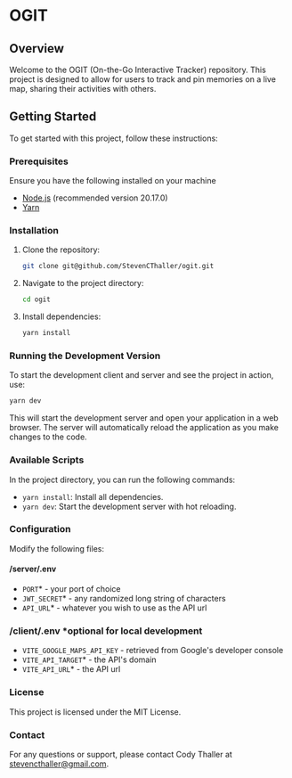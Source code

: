 # OGIT

## Overview
Welcome to the OGIT (On-the-Go Interactive Tracker) repository. This project is designed to allow for users to track and pin memories on a live map, sharing their activities with others. 

## Getting Started

To get started with this project, follow these instructions:

### Prerequisites
Ensure you have the following installed on your machine
- [Node.js](https://nodejs.org/dist/v20.17.0/node-v20.17.0-x64.msi) (recommended version 20.17.0)
- [Yarn](https://www.npmjs.com/package/yarn) 

### Installation
1. Clone the repository:
    ```bash
    git clone git@github.com/StevenCThaller/ogit.git
    ```
2. Navigate to the project directory:
   ```bash
   cd ogit
   ```
3. Install dependencies:
   ```bash
   yarn install
   ```

### Running the Development Version
To start the development client and server and see the project in action, use:
```bash
yarn dev
```
This will start the development server and open your application in a web browser. The server will automatically reload the application as you make changes to the code.

### Available Scripts
In the project directory, you can run the following commands:

- `yarn install`: Install all dependencies.
- `yarn dev`: Start the development server with hot reloading.

### Configuration
Modify the following files:

#### /server/.env
<!-- - `GOOGLE_MAPS_CLIENT_ID` - retrieved from Google's developer console
- `GOOGLE_MAPS_CLIENT_SECRET` - retrieved from Google's developer console -->
- `PORT`* - your port of choice
- `JWT_SECRET`* - any randomized long string of characters
- `API_URL`* - whatever you wish to use as the API url

### /client/.env *optional for local development
- `VITE_GOOGLE_MAPS_API_KEY` - retrieved from Google's developer console
- `VITE_API_TARGET`* - the API's domain
- `VITE_API_URL`* - the API url




### License
This project is licensed under the MIT License.

### Contact
For any questions or support, please contact Cody Thaller at stevencthaller@gmail.com.

